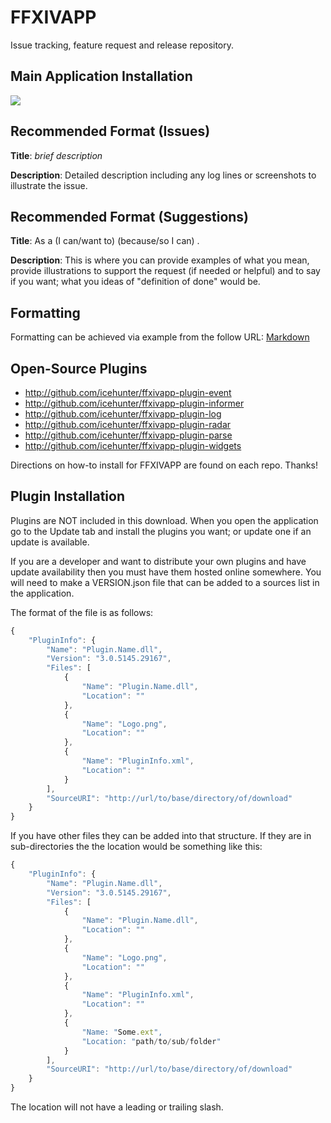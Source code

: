 # FFXIVAPP
Issue tracking, feature request and release repository.

## Main Application Installation
<a href="http://youtu.be/jXhwvqe45MI" target="_blank">
    <img src="http://i1.ytimg.com/vi/jXhwvqe45MI/mqdefault.jpg" />
</a>

## Recommended Format (Issues)
**Title**:
*brief description*

**Description**:
Detailed description including any log lines or screenshots to illustrate the issue.

## Recommended Format (Suggestions)
**Title**:
As a **<who>** (I can/want to) **<quick description>** (because/so I can) **<what>**.

**Description**:
This is where you can provide examples of what you mean, provide illustrations to support the request (if needed or helpful) and to say if you want; what you ideas of "definition of done" would be.

## Formatting
Formatting can be achieved via example from the follow URL: [Markdown](http://daringfireball.net/projects/markdown/)

## Open-Source Plugins

* http://github.com/icehunter/ffxivapp-plugin-event
* http://github.com/icehunter/ffxivapp-plugin-informer
* http://github.com/icehunter/ffxivapp-plugin-log
* http://github.com/icehunter/ffxivapp-plugin-radar
* http://github.com/icehunter/ffxivapp-plugin-parse
* http://github.com/icehunter/ffxivapp-plugin-widgets

Directions on how-to install for FFXIVAPP are found on each repo. Thanks!

## Plugin Installation

Plugins are NOT included in this download. When you open the application go to the Update tab and install the plugins you want; or update one if an update is available.

If you are a developer and want to distribute your own plugins and have update availability then you must have them hosted online somewhere. You will need to make a VERSION.json file that can be added to a sources list in the application.

The format of the file is as follows:

``` javascript
{
    "PluginInfo": {
        "Name": "Plugin.Name.dll",
        "Version": "3.0.5145.29167",
        "Files": [
            {
                "Name": "Plugin.Name.dll",
                "Location": ""
            },
            {
                "Name": "Logo.png",
                "Location": ""
            },
            {
                "Name": "PluginInfo.xml",
                "Location": ""
            }
        ],
		"SourceURI": "http://url/to/base/directory/of/download"
    }
}
```

If you have other files they can be added into that structure. If they are in sub-directories the the location would be something like this:

``` javascript
{
    "PluginInfo": {
        "Name": "Plugin.Name.dll",
        "Version": "3.0.5145.29167",
        "Files": [
            {
                "Name": "Plugin.Name.dll",
                "Location": ""
            },
            {
                "Name": "Logo.png",
                "Location": ""
            },
            {
                "Name": "PluginInfo.xml",
                "Location": ""
            },
			{
				"Name: "Some.ext",
				"Location: "path/to/sub/folder"
			}
        ],
		"SourceURI": "http://url/to/base/directory/of/download"
    }
}
```

The location will not have a leading or trailing slash.